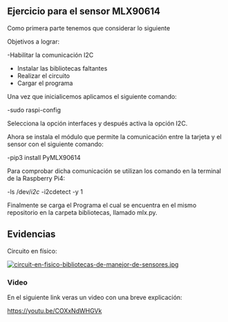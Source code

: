 ## Ejercicio para el sensor MLX90614



Como primera parte tenemos que considerar lo siguiente


Objetivos a lograr:



-Habilitar la comunicación I2C
- Instalar las bibliotecas faltantes
- Realizar el circuito
- Cargar el programa


Una vez que inicialicemos aplicamos el siguiente comando:


 -sudo raspi-config  


Selecciona la opción interfaces y después activa la opción I2C.



Ahora se instala el módulo que permite la comunicación entre la tarjeta y el sensor con el siguiente comando:


 -pip3 install PyMLX90614



Para comprobar dicha comunicación se utilizan los comando en la terminal de la Raspberry Pi4:


 -ls /dev/*i2c* 
 -i2cdetect -y 1


Finalmente se carga el Programa el cual se encuentra en el mismo repositorio en la carpeta bibliotecas, llamado mlx.py.


## Evidencias


Circuito en físico:

[![circuit-en-fisico-bibliotecas-de-manejor-de-sensores.jpg](https://i.postimg.cc/pLB0jVMB/circuit-en-fisico-bibliotecas-de-manejor-de-sensores.jpg)](https://postimg.cc/PCPzsjxL)



### Video


En el siguiente link veras un video con una breve explicación:



https://youtu.be/COXxNdWHGVk